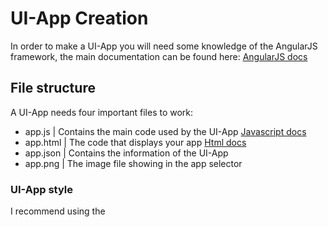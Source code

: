 # UI-App Creation

In order to make a UI-App you will need some knowledge of the AngularJS framework, the main documentation can be found here: [AngularJS docs](https://docs.angularjs.org/guide)

## File structure

A UI-App needs four important files to work:
- app.js | Contains the main code used by the UI-App [Javascript docs](https://developer.mozilla.org/en-US/docs/Web/JavaScript)
- app.html | The code that displays your app [Html docs](https://developer.mozilla.org/fr/docs/Web/HTML)
- app.json | Contains the information of the UI-App
- app.png | The image file showing in the app selector

### UI-App style
I recommend using the <style> tag to style your app, a .css file will work, but you will not be able to see the changes in real-time.

## Example

This example is from DanielW Thanks to him

ui\modules\apps\ExampleApp\app.html
```html
<div style="width: 100%; height: 100%;" class="bngApp">
    <link type="text/css" rel="stylesheet" href="/ui/modules/apps/ExampleApp/app.css" />

    <div id="exampleAppContainer">
        <span>Gear: <span>{{ gearName }}</span></span>

        <div layout="row" layout-align="center center">
            <md-input-container flex>
                <label>Input</label>
                <input ng-model="message" ng-keydown="sendMessage($event)">
            </md-input-container>

            <md-button md-no-ink class="md-warn" ng-disabled="!message" ng-click="sendMessage()">Send</md-button>
        </div>

        <span style="display: block">Messages:</span>

        <!-- Scroll Area -->
        <ul bng-nav-scroll style="margin: 0; padding: 0; overflow-y: auto; width: 100%; height: 100%; background-color: #37373740;">

            <!-- Iterate over the messages and display them -->
            <li ng-repeat="message in messages track by $index" style="display: flex; align-items: center; height: 35px;">
                <span style="padding: 0 0.2em; width: 100%;">{{ message }}</span>
        
                <!-- Button to delete the message, this calls the `deleteMessage` function in `app.js` -->
                <md-button md-no-ink class="md-icon-button md-warn" ng-click="deleteMessage($index)">
                    <md-icon class="material-icons">delete</md-icon>
                </md-button>
            </li>
        </ul>        
    </div>
</div>
```
Here, you can see a ``<span>`` tag displaying the gear of your vehicle, an input used to send a message to the ``sendMessage()`` function in the Javascript and a repeated ``<li>`` tag using <b>ng-repeat</b> on the ``messages`` variable located in the Javascript

ui\modules\apps\ExampleApp\app.js
```js
angular.module('beamng.apps')
.directive('exampleApp', [function() {
    return {
        templateUrl: '/ui/modules/apps/ExampleApp/app.html',
        replace: true,
        restrict: 'EA',
        scope: true,

        controller: ['$scope', function($scope) {
            $scope.gearName = '0'
            $scope.message  = ''
            $scope.messages = []

            // Setup the streams we want. For now, we only want the engine information. You can add more, you'll just have to look around to find the different streams
            let steamList = ['engineInfo']
            StreamsManager.add(steamList)

            $scope.$on('destroy', function() {
                StreamsManager.remove(steamList)
            })

            // Do I even need to put this comment here explaining what this function does?
            // Well, I have done it for a lot of other things when they weren't needed. I'll leave this one be...
            $scope.$on('streamsUpdate', function(event, streams) {
                if (!streams.engineInfo) // Early return... You probably noticed that without this useless comment though
                    return;

                // `lua/vehicle/controller/vehicleController.lua:538` (or use console.log)
                let gear = streams.engineInfo[5]

                // Update the gear name in HTML if needed
                if ($scope.gearName !== gear)
                    $scope.gearName = gear
            })

            $scope.sendMessage = function(event) {
                if (event && event.key !== 'Enter')
                    return

                if ($scope.message == '')
                    return

                // Forward the message to the Lua extension to modify it
                bngApi.engineLua('extensions.exampleMod.modifyMessage("' + $scope.message + '")')
                $scope.message = ''
            }

            $scope.deleteMessage = function(idx) {
                $scope.messages.splice(idx, 1)
            }

            // The `modifyMessage` function will call this hook with the modified data
            $scope.$on('MessageReady', function(_, modifiedMessage) {
                $scope.messages.push(modifiedMessage)
            });
        }]
    }
}])
```
The first things you see is the usage of <b>$scope</b>. This is very important because you will need to define your variables and functions within <b>$scope</b> to be able to access it from the <b>Html</b> inside any <b>ng-*</b> tag.
So in this example, after the ``sendMessage()`` function being executed from the <b>Html</b> it will send it to a lua file located in the extensions directory of the mod and execute the ``modifyMessage()`` function inside this lua file.

This lua function look like this :
```lua
local function modifyMessage(message)
    message = message .. " [Modified!]"
    guihooks.trigger('MessageReady', message)
end
```
^ This is a simplified version of the lua to just show the function

The main things here is the usage of <b>guihooks.trigger</b> which triggers an AngularJS event defined with ``$scope.$on()``. As you can see at the very bottom of the Javascript file the event is named MessageReady and will be executed by the <b>guihooks.trigger</b> function with the message payload and then will be pushed inside the ``$scope.messages`` variable to be displayed by the li tag using <b>ng-repeat</b> in the <b>Html</b> file

The full lua file is just below

lua\ge\extensions\exampleMod.lua
```lua
local M = {}

--[[
    This is the entry point of our extension, this is what the game loads from our `modScript.lua`.
    In the modScript file, you can load more extensions and put them in the same directory as this file.

    In this file, we will communicate with the following:
      1. Our vehicle extension. That extension tells this extension when to send it data, and we send it. Take a look at `vehicle/extensions/auto/exampleVehicleExtension.lua`
      2. Input. Take a look at `core/input/actions/myActions.json`. When the bounded key is pressed, it will call `onActionKeyDown` (a function we export below)
]]

-- Game Function Hooks
--------------------------------------------
local function onExtensionLoaded()
    log('D', "onExtensionLoaded", "Called")
end

local function onExtensionUnloaded()
    log('D', "onExtensionUnloaded", "Called")
end

-- Custom Functions
--------------------------------------------
local function onActionKeyDown()
    log('D', "onActionKeyDown", "Pressed!")
end

local function onVehicleExtensionLoaded(vehID)
    log('D', "onVehicleExtensionLoaded", "Sending some data to the vehicle")

    local veh = be:getObjectByID(vehID) -- If you don't have the ID, you can also use `be:getPlayerVehicle(0)` to get the current vehicle.
    if not veh then return end -- The usual error checking

    local data = {
        ["name"] = "Daniel W"
    }

    veh:queueLuaCommand("extensions.exampleVehicleExtension.onDataReceived('" .. jsonEncode(data) .. "')")
end

local function modifyMessage(message)
    message = message .. " [Modified!]"
    guihooks.trigger('MessageReady', message)
end

-- Export Interface
--------------------------------------------
M.onExtensionLoaded        = onExtensionLoaded
M.onExtensionUnloaded      = onExtensionUnloaded

M.onActionKeyDown          = onActionKeyDown
M.onVehicleExtensionLoaded = onVehicleExtensionLoaded
M.modifyMessage            = modifyMessage

--[[ Other functions could include:
      - onPreRender(dtReal, dtSim, dtRaw)
      - onUpdate(dtReal, dtSim, dtRaw)
      - onClientPreStartMission(levelPath)
      - onClientPostStartMission(levelPath)

    To find all of these, search the following in `BeamNG.Drive/lua`: `extensions.hook(`
--]]

return M
```

Note that its very important to return the M (module) variable with the needed functions inside !
Example, without the ``M.modifyMessage = modifyMessage`` line, the ``bngApi.engineLua('extensions.exampleMod.modifyMessage("' + $scope.message + '")')`` function will not be able to find the modifyMessage() function


ui\modules\apps\ExampleApp\app.css
```css
#exampleAppContainer {
    width: 100%;
    height: 100%;

    display: flex;
    flex-direction: column;
    align-items: center;
    align-content: center;
}

#exampleAppContainer > * {
    margin: 0;
    padding: 0;
}
```

ui\modules\apps\ExampleApp\app.json
```json
{
  "domElement": "<example-app></example-app>",
  "name": "Example App",
  "types": [
    "ui.apps.categories.debug"
  ],
  "description": "example-app",
  "css": {
    "left": "0px",
    "height": "auto",
    "width": "270px",
    "min-width": "200px",
    "min-height": "90px",
    "top": "0px"
  },
  "author": "Daniel W",
  "version": "0.1",
  "directive": "exampleApp"
}
```
The directive need to be the same as in the <b>Javascript</b> file




# Javascript functions provided by BeamNG for UI-Apps

```js
bngApi.engineLua("lua_path.function()")
```
Usefull to run a lua function with or without arguments

# Lua functions provided by BeamNG for UI-Apps

```lua
guihooks.trigger("EventName", Payload)
```
The payload can be any types but its better to keep it as an Array / Object or a String to not be lost.

<b>IMPORTANT</b> : Sometime it can happen that the event name you use is already used internally by something else and cause problems, so for example if your app is named Nickel, it can be a good practice to name every of your Angular event like NKEventName instead of EventName

